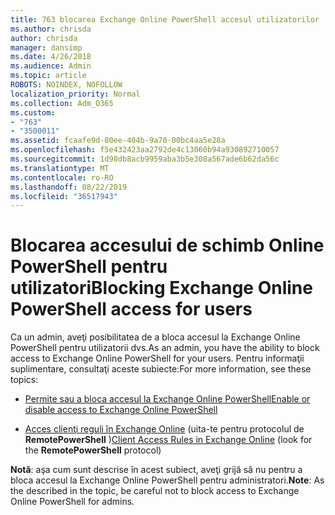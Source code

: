 ```yaml
---
title: 763 blocarea Exchange Online PowerShell accesul utilizatorilor
ms.author: chrisda
author: chrisda
manager: dansimp
ms.date: 4/26/2018
ms.audience: Admin
ms.topic: article
ROBOTS: NOINDEX, NOFOLLOW
localization_priority: Normal
ms.collection: Adm_O365
ms.custom:
- "763"
- "3500011"
ms.assetid: fcaafe9d-80ee-404b-9a70-00bc4aa5e28a
ms.openlocfilehash: f5e432423aa2792de4c13060b94a930892710057
ms.sourcegitcommit: 1d98db8acb9959aba3b5e308a567ade6b62da56c
ms.translationtype: MT
ms.contentlocale: ro-RO
ms.lasthandoff: 08/22/2019
ms.locfileid: "36517943"
---
```

# <a name="blocking-exchange-online-powershell-access-for-users"></a><span data-ttu-id="ab8df-102">Blocarea accesului de schimb Online PowerShell pentru utilizatori</span><span class="sxs-lookup"><span data-stu-id="ab8df-102">Blocking Exchange Online PowerShell access for users</span></span>
<span data-ttu-id="ab8df-103">Ca un admin, aveţi posibilitatea de a bloca accesul la Exchange Online PowerShell pentru utilizatorii dvs.</span><span class="sxs-lookup"><span data-stu-id="ab8df-103">As an admin, you have the ability to block access to Exchange Online PowerShell for your users.</span></span> <span data-ttu-id="ab8df-104">Pentru informaţii suplimentare, consultaţi aceste subiecte:</span><span class="sxs-lookup"><span data-stu-id="ab8df-104">For more information, see these topics:</span></span>

- [<span data-ttu-id="ab8df-105">Permite sau a bloca accesul la Exchange Online PowerShell</span><span class="sxs-lookup"><span data-stu-id="ab8df-105">Enable or disable access to Exchange Online PowerShell</span></span>](https://docs.microsoft.com/powershell/exchange/exchange-online/disable-access-to-exchange-online-powershell)

- <span data-ttu-id="ab8df-106">[Acces clienţi reguli în Exchange Online](https://technet.microsoft.com/library/mt842508.aspx) (uita-te pentru protocolul de **RemotePowerShell** )</span><span class="sxs-lookup"><span data-stu-id="ab8df-106">[Client Access Rules in Exchange Online](https://technet.microsoft.com/library/mt842508.aspx) (look for the **RemotePowerShell** protocol)</span></span> 

<span data-ttu-id="ab8df-107">**Notă**: aşa cum sunt descrise în acest subiect, aveţi grijă să nu pentru a bloca accesul la Exchange Online PowerShell pentru administratori.</span><span class="sxs-lookup"><span data-stu-id="ab8df-107">**Note**: As the described in the topic, be careful not to block access to Exchange Online PowerShell for admins.</span></span>
